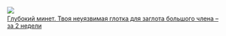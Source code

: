 ![](Глубокий%20минет.%20Твоя%20неуязвимая%20глотка%20для%20заглота%20большого%20члена%20–%20за%202%20недели.jpg)  
[Глубокий минет. Твоя неуязвимая глотка для заглота большого члена – за 2 недели](Глубокий%20минет.%20Твоя%20неуязвимая%20глотка%20для%20заглота%20большого%20члена%20–%20за%202%20недели.md)
